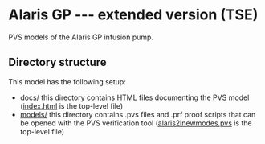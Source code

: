 # Alaris GP --- extended version (TSE)
PVS models of the Alaris GP infusion pump.

Directory structure
---------------------
This model has the following setup:

* [docs/](https://github.com/haslab/hcispecs/edit/master/alarisgp-tse/docs) this directory contains HTML files documenting the PVS model ([index.html](https://github.com/haslab/hcispecs/edit/master/alarisgp-tse/docs/index.html) is the top-level file)
* [models/](https://github.com/haslab/hcispecs/edit/master/alarisgp-tse/models) this directory contains .pvs files and .prf proof scripts that can be opened with the PVS verification tool ([alaris2lnewmodes.pvs](https://github.com/haslab/hcispecs/blob/master/alarisgp-tse/models/alaris2lnewmodes.pvs) is the top-level file)
